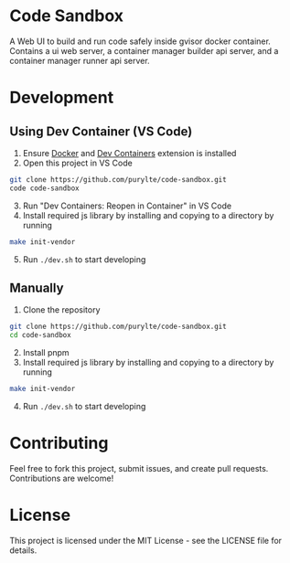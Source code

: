 # Code Sandbox

A Web UI to build and run code safely inside gvisor docker container. Contains a ui web server, a container manager builder api server, and a container manager runner api server.

# Development
## Using Dev Container (VS Code)
1. Ensure [Docker](https://www.docker.com/) and [Dev Containers](https://marketplace.visualstudio.com/items?itemName=ms-vscode-remote.remote-containers) extension is installed
2. Open this project in VS Code
```bash
git clone https://github.com/purylte/code-sandbox.git
code code-sandbox
```
3. Run "Dev Containers: Reopen in Container" in VS Code
4. Install required js library by installing and copying to a directory by running
```bash
make init-vendor
```
5. Run `./dev.sh` to start developing
## Manually
1. Clone the repository
```bash
git clone https://github.com/purylte/code-sandbox.git
cd code-sandbox
```
2. Install pnpm
3. Install required js library by installing and copying to a directory by running
```bash
make init-vendor
```
4. Run `./dev.sh` to start developing


# Contributing

Feel free to fork this project, submit issues, and create pull requests. Contributions are welcome!

# License

This project is licensed under the MIT License - see the LICENSE file for details.